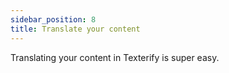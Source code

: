 ```yaml
---
sidebar_position: 8
title: Translate your content
---
```


Translating your content in Texterify is super easy.
